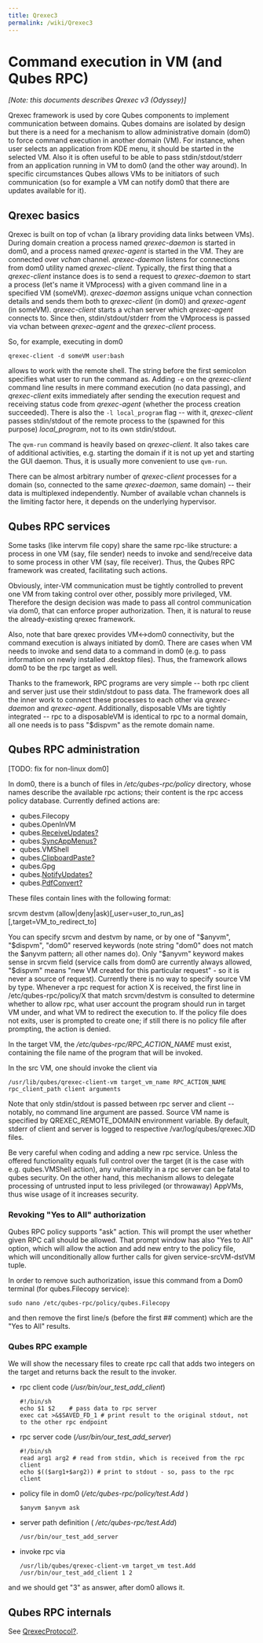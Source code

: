 ```yaml
---
title: Qrexec3
permalink: /wiki/Qrexec3
---
```


Command execution in VM (and Qubes RPC)
=======================================

*[Note: this documents describes Qrexec v3 (Odyssey)]*

Qrexec framework is used by core Qubes components to implement communication between domains. Qubes domains are isolated by design but there is a need for a mechanism to allow administrative domain (dom0) to force command execution in another domain (VM). For instance, when user selects an application from KDE menu, it should be started in the selected VM. Also it is often useful to be able to pass stdin/stdout/stderr from an application running in VM to dom0 (and the other way around). In specific circumstances Qubes allows VMs to be initiators of such communication (so for example a VM can notify dom0 that there are updates available for it).

Qrexec basics
-------------

Qrexec is built on top of vchan (a library providing data links between VMs). During domain creation a process named *qrexec-daemon* is started in dom0, and a process named *qrexec-agent* is started in the VM. They are connected over *vchan* channel. *qrexec-daemon* listens for connections from dom0 utility named *qrexec-client*. Typically, the first thing that a *qrexec-client* instance does is to send a request to *qrexec-daemon* to start a process (let's name it VMprocess) with a given command line in a specified VM (someVM). *qrexec-daemon* assigns unique vchan connection details and sends them both to *qrexec-client* (in dom0) and *qrexec-agent* (in someVM). *qrexec-client* starts a vchan server which *qrexec-agent* connects to. Since then, stdin/stdout/stderr from the VMprocess is passed via vchan between *qrexec-agent* and the *qrexec-client* process.

So, for example, executing in dom0

`qrexec-client -d someVM user:bash`

allows to work with the remote shell. The string before the first semicolon specifies what user to run the command as. Adding `-e` on the *qrexec-client* command line results in mere command execution (no data passing), and *qrexec-client* exits immediately after sending the execution request and receiving status code from *qrexec-agent* (whether the process creation succeeded). There is also the `-l local_program` flag -- with it, *qrexec-client* passes stdin/stdout of the remote process to the (spawned for this purpose) *local\_program*, not to its own stdin/stdout.

The `qvm-run` command is heavily based on *qrexec-client*. It also takes care of additional activities, e.g. starting the domain if it is not up yet and starting the GUI daemon. Thus, it is usually more convenient to use `qvm-run`.

There can be almost arbitrary number of *qrexec-client* processes for a domain (so, connected to the same *qrexec-daemon*, same domain) -- their data is multiplexed independently. Number of available vchan channels is the limiting factor here, it depends on the underlying hypervisor.

Qubes RPC services
------------------

Some tasks (like intervm file copy) share the same rpc-like structure: a process in one VM (say, file sender) needs to invoke and send/receive data to some process in other VM (say, file receiver). Thus, the Qubes RPC framework was created, facilitating such actions.

Obviously, inter-VM communication must be tightly controlled to prevent one VM from taking control over other, possibly more privileged, VM. Therefore the design decision was made to pass all control communication via dom0, that can enforce proper authorization. Then, it is natural to reuse the already-existing qrexec framework.

Also, note that bare qrexec provides VM\<-\>dom0 connectivity, but the command execution is always initiated by dom0. There are cases when VM needs to invoke and send data to a command in dom0 (e.g. to pass information on newly installed .desktop files). Thus, the framework allows dom0 to be the rpc target as well.

Thanks to the framework, RPC programs are very simple -- both rpc client and server just use their stdin/stdout to pass data. The framework does all the inner work to connect these processes to each other via *qrexec-daemon* and *qrexec-agent*. Additionally, disposable VMs are tightly integrated -- rpc to a disposableVM is identical to rpc to a normal domain, all one needs is to pass "\$dispvm" as the remote domain name.

Qubes RPC administration
------------------------

[TODO: fix for non-linux dom0]

In dom0, there is a bunch of files in */etc/qubes-rpc/policy* directory, whose names describe the available rpc actions; their content is the rpc access policy database. Currently defined actions are:

-   qubes.Filecopy
-   qubes.OpenInVM
-   qubes.[ReceiveUpdates?](/wiki/ReceiveUpdates)
-   qubes.[SyncAppMenus?](/wiki/SyncAppMenus)
-   qubes.VMShell
-   qubes.[ClipboardPaste?](/wiki/ClipboardPaste)
-   qubes.Gpg
-   qubes.[NotifyUpdates?](/wiki/NotifyUpdates)
-   qubes.[PdfConvert?](/wiki/PdfConvert)

These files contain lines with the following format:

srcvm destvm (allow|deny|ask)[,user=user\_to\_run\_as][,target=VM\_to\_redirect\_to]

You can specify srcvm and destvm by name, or by one of "\$anyvm", "\$dispvm", "dom0" reserved keywords (note string "dom0" does not match the \$anyvm pattern; all other names do). Only "\$anyvm" keyword makes sense in srcvm field (service calls from dom0 are currently always allowed, "\$dispvm" means "new VM created for this particular request" - so it is never a source of request). Currently there is no way to specify source VM by type. Whenever a rpc request for action X is received, the first line in /etc/qubes-rpc/policy/X that match srcvm/destvm is consulted to determine whether to allow rpc, what user account the program should run in target VM under, and what VM to redirect the execution to. If the policy file does not exits, user is prompted to create one; if still there is no policy file after prompting, the action is denied.

In the target VM, the */etc/qubes-rpc/RPC\_ACTION\_NAME* must exist, containing the file name of the program that will be invoked.

In the src VM, one should invoke the client via

`/usr/lib/qubes/qrexec-client-vm target_vm_name RPC_ACTION_NAME rpc_client_path client arguments`

Note that only stdin/stdout is passed between rpc server and client -- notably, no command line argument are passed. Source VM name is specified by QREXEC\_REMOTE\_DOMAIN environment variable. By default, stderr of client and server is logged to respective /var/log/qubes/qrexec.XID files.

Be very careful when coding and adding a new rpc service. Unless the offered functionality equals full control over the target (it is the case with e.g. qubes.VMShell action), any vulnerability in a rpc server can be fatal to qubes security. On the other hand, this mechanism allows to delegate processing of untrusted input to less privileged (or throwaway) AppVMs, thus wise usage of it increases security.

### Revoking "Yes to All" authorization

Qubes RPC policy supports "ask" action. This will prompt the user whether given RPC call should be allowed. That prompt window has also "Yes to All" option, which will allow the action and add new entry to the policy file, which will unconditionally allow further calls for given service-srcVM-dstVM tuple.

In order to remove such authorization, issue this command from a Dom0 terminal (for qubes.Filecopy service):

`sudo nano /etc/qubes-rpc/policy/qubes.Filecopy`

and then remove the first line/s (before the first \#\# comment) which are the "Yes to All" results.

### Qubes RPC example

We will show the necessary files to create rpc call that adds two integers on the target and returns back the result to the invoker.

-   rpc client code (*/usr/bin/our\_test\_add\_client*)

    ``` {.wiki}
    #!/bin/sh
    echo $1 $2    # pass data to rpc server
    exec cat >&$SAVED_FD_1 # print result to the original stdout, not to the other rpc endpoint
    ```

-   rpc server code (*/usr/bin/our\_test\_add\_server*)

    ``` {.wiki}
    #!/bin/sh
    read arg1 arg2 # read from stdin, which is received from the rpc client
    echo $(($arg1+$arg2)) # print to stdout - so, pass to the rpc client
    ```

-   policy file in dom0 (*/etc/qubes-rpc/policy/test.Add* )

    ``` {.wiki}
    $anyvm $anyvm ask
    ```

-   server path definition ( */etc/qubes-rpc/test.Add*)

    ``` {.wiki}
    /usr/bin/our_test_add_server
    ```

-   invoke rpc via

    ``` {.wiki}
    /usr/lib/qubes/qrexec-client-vm target_vm test.Add /usr/bin/our_test_add_client 1 2
    ```

and we should get "3" as answer, after dom0 allows it.

Qubes RPC internals
-------------------

See [QrexecProtocol?](/wiki/QrexecProtocol).
